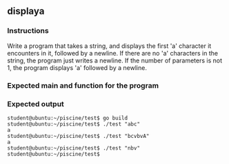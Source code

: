 ## displaya

### Instructions

Write a program that takes a string, and displays the first 'a' character it
encounters in it, followed by a newline. If there are no 'a' characters in the
string, the program just writes a newline. If the number of parameters is not
1, the program displays 'a' followed by a newline.

### Expected main and function for the program

### Expected output

```console
student@ubuntu:~/piscine/test$ go build
student@ubuntu:~/piscine/test$ ./test "abc"
a
student@ubuntu:~/piscine/test$ ./test "bcvbvA"
a
student@ubuntu:~/piscine/test$ ./test "nbv"
student@ubuntu:~/piscine/test$
```
